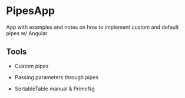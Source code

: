 # PipesApp

App with examples and notes on how to implement custom and default pipes  w/ Angular

## Tools

- Custom pipes

- Passing parameters through pipes

- SortableTable manual & PrimeNg
